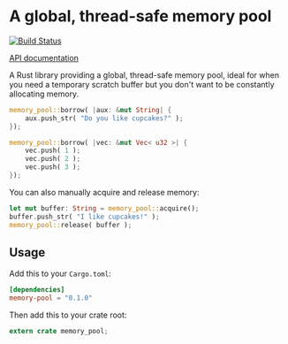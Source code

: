 # A global, thread-safe memory pool

[![Build Status](https://travis-ci.org/koute/memory-pool.svg)](https://travis-ci.org/koute/memory-pool)

[API documentation](https://koute.github.io/memory-pool/memory_pool/index.html)

A Rust library providing a global, thread-safe memory pool,
ideal for when you need a temporary scratch buffer but you
don't want to be constantly allocating memory.

```rust
memory_pool::borrow( |aux: &mut String| {
    aux.push_str( "Do you like cupcakes?" );
});
```

```rust
memory_pool::borrow( |vec: &mut Vec< u32 >| {
    vec.push( 1 );
    vec.push( 2 );
    vec.push( 3 );
});
```
You can also manually acquire and release memory:

```rust
let mut buffer: String = memory_pool::acquire();
buffer.push_str( "I like cupcakes!" );
memory_pool::release( buffer );
```

## Usage

Add this to your `Cargo.toml`:

```toml
[dependencies]
memory-pool = "0.1.0"
```

Then add this to your crate root:

```rust
extern crate memory_pool;
```
